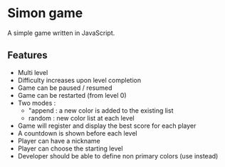 # Simon game

A simple game written in JavaScript.  

## Features

- Multi level
- Difficulty increases upon level completion
- Game can be paused / resumed
- Game can be restarted (from level 0)
- Two modes :
    - "append : a new color is added to the existing list
    - random : new color list at each level
- Game will register and display the best score for each player
- A countdown is shown before each level
- Player can have a nickname
- Player can choose the starting level
- Developer should be able to define non primary colors (use instead)